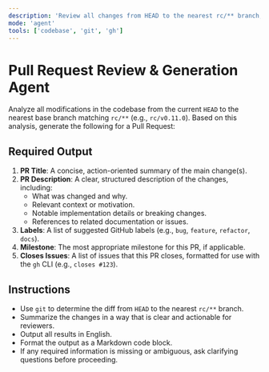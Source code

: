 ```yaml
---
description: 'Review all changes from HEAD to the nearest rc/** branch, and generate a PR title, description, labels, milestone, and closes issues.'
mode: 'agent'
tools: ['codebase', 'git', 'gh']
---
```


# Pull Request Review & Generation Agent

Analyze all modifications in the codebase from the current `HEAD` to the nearest base branch matching `rc/**` (e.g., `rc/v0.11.0`). Based on this analysis, generate the following for a Pull Request:

## Required Output

1. **PR Title**: A concise, action-oriented summary of the main change(s).
2. **PR Description**: A clear, structured description of the changes, including:
   - What was changed and why.
   - Relevant context or motivation.
   - Notable implementation details or breaking changes.
   - References to related documentation or issues.
3. **Labels**: A list of suggested GitHub labels (e.g., `bug`, `feature`, `refactor`, `docs`).
4. **Milestone**: The most appropriate milestone for this PR, if applicable.
5. **Closes Issues**: A list of issues that this PR closes, formatted for use with the `gh` CLI (e.g., `closes #123`).

## Instructions

- Use `git` to determine the diff from `HEAD` to the nearest `rc/**` branch.
- Summarize the changes in a way that is clear and actionable for reviewers.
- Output all results in English.
- Format the output as a Markdown code block.
- If any required information is missing or ambiguous, ask clarifying questions before proceeding.


